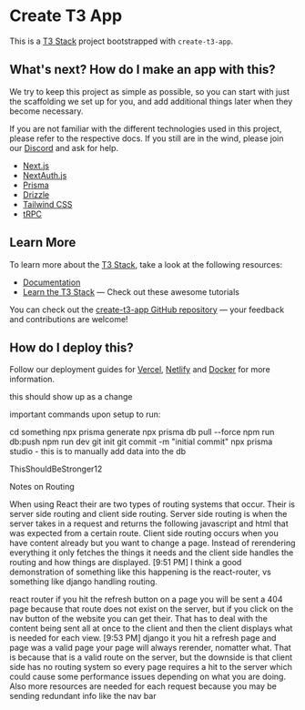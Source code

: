 # Create T3 App

This is a [T3 Stack](https://create.t3.gg/) project bootstrapped with `create-t3-app`.

## What's next? How do I make an app with this?

We try to keep this project as simple as possible, so you can start with just the scaffolding we set up for you, and add additional things later when they become necessary.

If you are not familiar with the different technologies used in this project, please refer to the respective docs. If you still are in the wind, please join our [Discord](https://t3.gg/discord) and ask for help.

- [Next.js](https://nextjs.org)
- [NextAuth.js](https://next-auth.js.org)
- [Prisma](https://prisma.io)
- [Drizzle](https://orm.drizzle.team)
- [Tailwind CSS](https://tailwindcss.com)
- [tRPC](https://trpc.io)

## Learn More

To learn more about the [T3 Stack](https://create.t3.gg/), take a look at the following resources:

- [Documentation](https://create.t3.gg/)
- [Learn the T3 Stack](https://create.t3.gg/en/faq#what-learning-resources-are-currently-available) — Check out these awesome tutorials

You can check out the [create-t3-app GitHub repository](https://github.com/t3-oss/create-t3-app) — your feedback and contributions are welcome!

## How do I deploy this?

Follow our deployment guides for [Vercel](https://create.t3.gg/en/deployment/vercel), [Netlify](https://create.t3.gg/en/deployment/netlify) and [Docker](https://create.t3.gg/en/deployment/docker) for more information.

this should show up as a change

important commands upon setup to run:

cd something
npx prisma generate
npx prisma db pull --force
npm run db:push
npm run dev
git init
git commit -m "initial commit"
npx prisma studio - this is to manually add data into the db

ThisShouldBeStronger12

Notes on Routing

When using React their are two types of routing systems that occur. Their is server side routing and client side routing. Server side routing is when the server takes in a request and returns the following javascript and html that was expected from a certain route. Client side routing occurs when you have content already but you want to change a page. Instead of rerendering everything it only fetches the things it needs and the client side handles the routing and how things are displayed.
[9:51 PM]
I think a good demonstration of something like this happening is the react-router, vs something like django handling routing.

react router if you hit the refresh button on a page you will be sent a 404 page because that route does not exist on the server, but if you click on the nav button of the website you can get their. That has to deal with the content being sent all at once to the client and then the client displays what is needed for each view.
[9:53 PM]
django it you hit a refresh page and page was a valid page your page will always rerender, nomatter what. That is because that is a valid route on the server, but the downside is that client side has no routing system so every page requires a hit to the server which could cause some performance issues depending on what you are doing. Also more resources are needed for each request because you may be sending redundant info like the nav bar